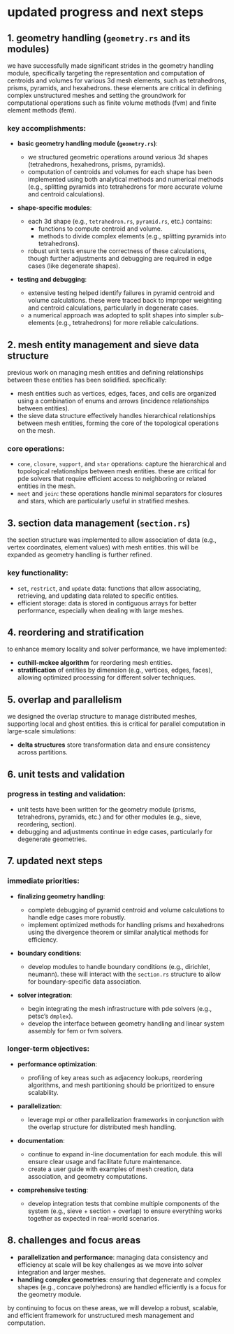 # updated progress and next steps

## 1. geometry handling (`geometry.rs` and its modules)

we have successfully made significant strides in the geometry handling module, specifically targeting the representation and computation of centroids and volumes for various 3d mesh elements, such as tetrahedrons, prisms, pyramids, and hexahedrons. these elements are critical in defining complex unstructured meshes and setting the groundwork for computational operations such as finite volume methods (fvm) and finite element methods (fem).

### key accomplishments:

- **basic geometry handling module (`geometry.rs`)**:
  - we structured geometric operations around various 3d shapes (tetrahedrons, hexahedrons, prisms, pyramids).
  - computation of centroids and volumes for each shape has been implemented using both analytical methods and numerical methods (e.g., splitting pyramids into tetrahedrons for more accurate volume and centroid calculations).

- **shape-specific modules**:
  - each 3d shape (e.g., `tetrahedron.rs`, `pyramid.rs`, etc.) contains:
    - functions to compute centroid and volume.
    - methods to divide complex elements (e.g., splitting pyramids into tetrahedrons).
  - robust unit tests ensure the correctness of these calculations, though further adjustments and debugging are required in edge cases (like degenerate shapes).

- **testing and debugging**:
  - extensive testing helped identify failures in pyramid centroid and volume calculations. these were traced back to improper weighting and centroid calculations, particularly in degenerate cases.
  - a numerical approach was adopted to split shapes into simpler sub-elements (e.g., tetrahedrons) for more reliable calculations.

## 2. mesh entity management and sieve data structure

previous work on managing mesh entities and defining relationships between these entities has been solidified. specifically:

- mesh entities such as vertices, edges, faces, and cells are organized using a combination of enums and arrows (incidence relationships between entities).
- the sieve data structure effectively handles hierarchical relationships between mesh entities, forming the core of the topological operations on the mesh.

### core operations:

- `cone`, `closure`, `support`, and `star` operations: capture the hierarchical and topological relationships between mesh entities. these are critical for pde solvers that require efficient access to neighboring or related entities in the mesh.
- `meet` and `join`: these operations handle minimal separators for closures and stars, which are particularly useful in stratified meshes.

## 3. section data management (`section.rs`)

the section structure was implemented to allow association of data (e.g., vertex coordinates, element values) with mesh entities. this will be expanded as geometry handling is further refined.

### key functionality:

- `set`, `restrict`, and `update` data: functions that allow associating, retrieving, and updating data related to specific entities.
- efficient storage: data is stored in contiguous arrays for better performance, especially when dealing with large meshes.

## 4. reordering and stratification

to enhance memory locality and solver performance, we have implemented:

- **cuthill-mckee algorithm** for reordering mesh entities.
- **stratification** of entities by dimension (e.g., vertices, edges, faces), allowing optimized processing for different solver techniques.

## 5. overlap and parallelism

we designed the overlap structure to manage distributed meshes, supporting local and ghost entities. this is critical for parallel computation in large-scale simulations:

- **delta structures** store transformation data and ensure consistency across partitions.

## 6. unit tests and validation

### progress in testing and validation:

- unit tests have been written for the geometry module (prisms, tetrahedrons, pyramids, etc.) and for other modules (e.g., sieve, reordering, section).
- debugging and adjustments continue in edge cases, particularly for degenerate geometries.

## 7. updated next steps

### immediate priorities:

- **finalizing geometry handling**:
  - complete debugging of pyramid centroid and volume calculations to handle edge cases more robustly.
  - implement optimized methods for handling prisms and hexahedrons using the divergence theorem or similar analytical methods for efficiency.

- **boundary conditions**:
  - develop modules to handle boundary conditions (e.g., dirichlet, neumann). these will interact with the `section.rs` structure to allow for boundary-specific data association.

- **solver integration**:
  - begin integrating the mesh infrastructure with pde solvers (e.g., petsc’s `dmplex`).
  - develop the interface between geometry handling and linear system assembly for fem or fvm solvers.

### longer-term objectives:

- **performance optimization**:
  - profiling of key areas such as adjacency lookups, reordering algorithms, and mesh partitioning should be prioritized to ensure scalability.

- **parallelization**:
  - leverage mpi or other parallelization frameworks in conjunction with the overlap structure for distributed mesh handling.

- **documentation**:
  - continue to expand in-line documentation for each module. this will ensure clear usage and facilitate future maintenance.
  - create a user guide with examples of mesh creation, data association, and geometry computations.

- **comprehensive testing**:
  - develop integration tests that combine multiple components of the system (e.g., sieve + section + overlap) to ensure everything works together as expected in real-world scenarios.

## 8. challenges and focus areas

- **parallelization and performance**: managing data consistency and efficiency at scale will be key challenges as we move into solver integration and larger meshes.
- **handling complex geometries**: ensuring that degenerate and complex shapes (e.g., concave polyhedrons) are handled efficiently is a focus for the geometry module.

by continuing to focus on these areas, we will develop a robust, scalable, and efficient framework for unstructured mesh management and computation.
